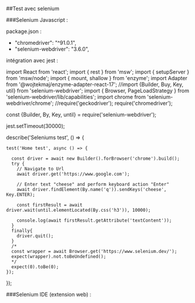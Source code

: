##Test avec selenium

###Selenium Javascript :

package.json :
- "chromedriver": "^91.0.1",
- "selenium-webdriver": "3.6.0",


intégration avec jest :

  import React from 'react';
  import { rest } from 'msw';
  import { setupServer } from 'msw/node';
  import { mount, shallow } from 'enzyme';
  import Adapter from '@wojtekmaj/enzyme-adapter-react-17';
  //import {Builder, Buy, Key, util} from 'selenium-webdriver';
  import { Browser, PageLoadStrategy } from 'selenium-webdriver/lib/capabilities';
  import chrome from 'selenium-webdriver/chrome';
  //require('geckodriver');
  require('chromedriver');


  const {Builder, By, Key, until} = require('selenium-webdriver');

  jest.setTimeout(30000);

  describe('Seleniums test', () => {

    test('Home test', async () => {

      const driver = await new Builder().forBrowser('chrome').build();
      try {
        // Navigate to Url
        await driver.get('https://www.google.com');

        // Enter text "cheese" and perform keyboard action "Enter"
        await driver.findElement(By.name('q')).sendKeys('cheese', Key.ENTER);

        const firstResult = await driver.wait(until.elementLocated(By.css('h3')), 10000);

        console.log(await firstResult.getAttribute('textContent'));
      }
      finally{
        driver.quit();
      }
      /*
      const wrapper = await Browser.get('https://www.selenium.dev/');
      expect(wrapper).not.toBeUndefined();
      */
      expect(0).toBe(0);
    });
  });


###Selenium IDE (extension web) :
